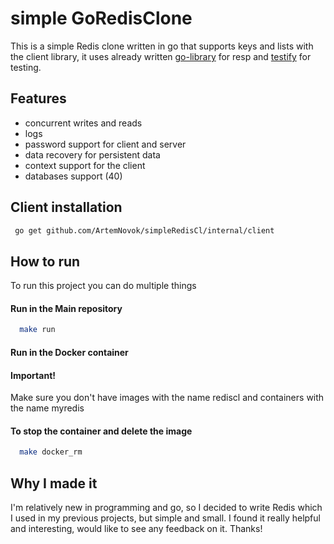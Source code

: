 
# simple GoRedisClone
This is a simple Redis clone written in go that supports keys and lists with the client library, it uses already written [go-library](https://github.com/tidwall/resp) for resp and [testify](https://github.com/stretchr/testify) for testing.

## Features

- concurrent writes and reads
- logs
- password support for client and server
- data recovery for persistent data 
- context support for the client
- databases support (40)
## Client installation 
```bash
 go get github.com/ArtemNovok/simpleRedisCl/internal/client
```
## How to run

To run this project you can do multiple things 


#### Run in the Main repository
```bash
  make run
```

#### Run in the Docker container
#### Important!
Make sure you don't have images with the name rediscl and containers with the name myredis
#### To stop the container and delete the image  
```bash
  make docker_rm 
```

## Why I made it 
I'm relatively new in programming and go, so I decided to write Redis which I used in my previous projects, but simple and small. I found it really helpful and interesting, would like to see any feedback on it. Thanks! 